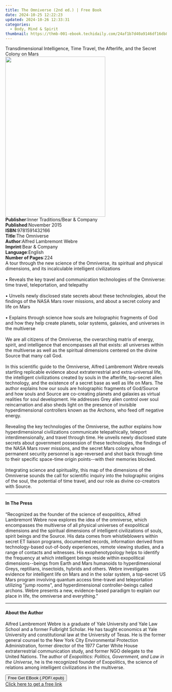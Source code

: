 ```yaml
---
title: The Omniverse (2nd ed.) | Free Book
date: 2024-10-25 12:22:23
updated: 2024-10-26 12:33:31
categories:
  - Body, Mind & Spirit
thumbnail: https://thmb-001-ebook.techidaily.com/24af1b7d40a9146df16db858e9c30fe8814b832c6cc272c8ad54fde5b47f8d4a.jpg
---
```

<main id="book-container">
  <div class="flex flex-col">
    <div class="book-brief flex-1 py-6 px-4 sm:p-6 md:py-10 md:px-8">
      <!-- brief-->
      <div class="book-brief-main">
        Transdimensional Intelligence, Time Travel, the Afterlife, and the
        Secret Colony on Mars
      </div>
    </div>
    <div
      class="book-meta-info flex-1 grid gap-4 col-start-1 col-end-3 row-start-1 sm:mb-6 sm:grid-cols-4 lg:gap-6 lg:col-start-2 lg:row-end-6 lg:row-span-6 lg:mb-0"
    >
      <div
        class="book-meta-info-left place-content-center mt-4 p-4 text-sm leading-6 col-start-2 col-span-2 dark:text-slate-400"
      >
        <img
          class="w-full h-500 object-cover rounded-lg sm:h-255 sm:col-span-2 lg:col-span-full"
          src="https://img-001-ebook.techidaily.com/80619f6ad9f05f409c550dcb88e30b977755018a6c055dea5dd71f3d1ad6a955.jpg"
          alt=""
          width="312"
          height="500"
        />
      </div>
      <div
        class="book-meta-info-right mt-2 col-start-1 row-start-2 col-span-3 self-center"
      >
        <!-- meta data  -->
        <div class="flex flex-col px-4 md:px-8">
          <div class="flex-1">
            <strong>Publisher</strong>:<span class="px-2"
              >Inner Traditions/Bear &amp; Company</span
            >
          </div>
          <div class="flex-1">
            <strong>Published</strong>:<span class="px-2">November 2015</span>
          </div>
          <div class="flex-1">
            <strong>ISBN</strong>:<span class="px-2">9781591432166</span>
          </div>
          <div class="flex-1">
            <strong>Title</strong>:<span class="px-2">The Omniverse</span>
          </div>
          <div class="flex-1">
            <strong>Author</strong>:<span class="px-2"
              >Alfred Lambremont Webre</span
            >
          </div>
          <div class="flex-1">
            <strong>Imprint</strong>:<span class="px-2"
              >Bear &amp; Company</span
            >
          </div>
          <div class="flex-1">
            <strong>Language</strong>:<span class="px-2">English</span>
          </div>
          <div class="flex-1">
            <strong>Number of Pages</strong>:<span class="px-2">224</span>
          </div>
        </div>
      </div>
    </div>
    <div class="book-description flex-1 py-6 px-4 sm:p-6 md:py-10 md:px-8">
      <div class="book-description-main">
        <div accordion-content="" id="description">
          A tour through the new science of the Omniverse, its spiritual and
          physical dimensions, and its incalculable intelligent civilizations
          <br />
          <br />• Reveals the key travel and communication technologies of the
          Omniverse: time travel, teleportation, and telepathy <br />
          <br />• Unveils newly disclosed state secrets about these
          technologies, about the findings of the NASA Mars rover missions, and
          about a secret colony and life on Mars <br />
          <br />• Explains through science how souls are holographic fragments
          of God and how they help create planets, solar systems, galaxies, and
          universes in the multiverse <br />
          <br />We are all citizens of the Omniverse, the overarching matrix of
          energy, spirit, and intelligence that encompasses all that exists: all
          universes within the multiverse as well as the spiritual dimensions
          centered on the divine Source that many call God. <br />
          <br />In this scientific guide to the Omniverse, Alfred Lambremont
          Webre reveals startling replicable evidence about extraterrestrial and
          extra-universal life, the intelligent civilizations created by souls
          in the afterlife, top-secret alien technology, and the existence of a
          secret base as well as life on Mars. The author explains how our souls
          are holographic fragments of God/Source and how souls and Source are
          co-creating planets and galaxies as virtual realities for soul
          development. He addresses Grey alien control over soul reincarnation
          and also sheds light on the presence of invisible hyperdimensional
          controllers known as the Archons, who feed off negative energy. <br />
          <br />Revealing the key technologies of the Omniverse, the author
          explains how hyperdimensional civilizations communicate
          telepathically, teleport interdimensionally, and travel through time.
          He unveils newly disclosed state secrets about government possession
          of these technologies, the findings of the NASA Mars rover missions,
          and the secret Mars colony whose permanent security personnel is
          age-reversed and shot back through time to their specific space-time
          origin points--with their memories blocked. <br />
          <br />Integrating science and spirituality, this map of the dimensions
          of the Omniverse sounds the call for scientific inquiry into the
          holographic origins of the soul, the potential of time travel, and our
          role as divine co-creators with Source.
        </div>
        <div class="accordion-fader"></div>
      </div>
    </div>
    <div class="book-excerpts flex-1 py-6 px-4 sm:p-6 md:py-10 md:px-8">
      <!-- excerpts-->
      <div class="book-excerpts-main">
        <hr />
        <h4 class="placeholder placeholder-heading">
          <span>In The Press</span>
        </h4>
        <p>
          “Recognized as the founder of the science of exopolitics, Alfred
          Lambremont Webre now explores the idea of the omniverse, which
          encompasses the multiverse of all physical universes of exopolitical
          dimensions and the spiritual dimensions of intelligent civilizations
          of souls, spirit beings and the Source. His data comes from
          whistleblowers within secret ET liaison programs, documented records,
          information derived from technology-based out-of-body experiences,
          remote viewing studies, and a range of contacts and witnesses. His
          exophenotypology helps to identify the frequency at which intelligent
          beings reside within exopolitical dimensions--beings from Earth and
          Mars humanoids to hyperdimensional Greys, reptilians, insectoids,
          hybrids and others. Webre investigates evidence for intelligent life
          on Mars and in the solar system, a top-secret US Mars program
          involving quantum access time-travel and teleportation utilizing "jump
          rooms", and hyperdimensional controller-beings called archons. Webre
          presents a new, evidence-based paradigm to explain our place in life,
          the omniverse and everything.”
        </p>
      </div>
    </div>
    <div class="book-about-author flex-1 py-6 px-4 sm:p-6 md:py-10 md:px-8">
      <!-- about author-->
      <div class="book-main-author-main">
        <hr />
        <h4 class="placeholder placeholder-heading">
          <span>About the Author</span>
        </h4>
        <p>
          Alfred Lambremont Webre is a graduate of Yale University and Yale Law
          School and a former Fulbright Scholar. He has taught economics at Yale
          University and constitutional law at the University of Texas. He is
          the former general counsel to the New York City Environmental
          Protection Administration, former director of the 1977 Carter White
          House extraterrestrial communication study, and former NGO delegate to
          the United Nations. The author of
          <i>Exopolitics: Politics, Government, and Law in the Universe</i>, he
          is the recognized founder of Exopolitics, the science of relations
          among intelligent civilizations in the multiverse.
        </p>
      </div>
    </div>
    <div class="book-free-get flex-1 py-6 px-4 sm:p-6 md:py-10 md:px-8">
      <button
        id="btn-free-get"
        class="bg-blue-500 hover:bg-blue-700 text-white font-bold py-2 px-4 rounded"
      >
        Free Get EBook (.PDF/.epub)
      </button>
      <div id="countdown-display" class="px-2 text-lg mt-2"></div>
      <a
        id="free-link"
        class="hidden bg-blue-500 hover:bg-blue-700 text-white font-bold py-2 px-4 rounded"
        href="https://www.ebooks.com/en-us/book/95782399/the-omniverse/alfred-lambremont-webre/"
        target="_blank"
        >Click here to get a free link</a
      >
    </div>
    <script>
      let countdownTime = 0;
      let countdownInterval = null;
      document
        .getElementById('btn-free-get')
        .addEventListener('click', startCountdown);
      function startCountdown() {
        countdownTime = new Date().getTime() + 60000 * 3;
        countdownInterval = setInterval(updateCountdown, 1000);
        document.getElementById('btn-free-get').disabled = true;
        document
          .getElementById('btn-free-get')
          .classList.add('bg-gray-500', 'cursor-not-allowed');
      }
      function updateCountdown() {
        let currentTime = new Date().getTime();
        let timeLeft = countdownTime - currentTime;
        let secondsLeft = Math.floor(timeLeft / 1000);
        document.getElementById('countdown-display').innerHTML =
          `Remaining time: ${secondsLeft} seconds.`;
        if (secondsLeft <= 0) {
          clearInterval(countdownInterval);
          document.getElementById('btn-free-get').classList.add('hidden');
          document.getElementById('free-link').classList.remove('hidden');
          document.getElementById('countdown-display').innerHTML = '';
        }
      }
    </script>
  </div>
</main>
